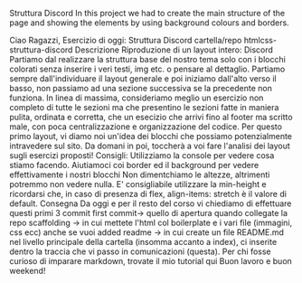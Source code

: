 Struttura Discord
In this project we had to create the main structure of the page and showing the elements by using background colours and borders. 

Ciao Ragazzi,
Esercizio di oggi: Struttura Discord
cartella/repo htmlcss-struttura-discord
Descrizione
Riproduzione di un layout intero: Discord
Partiamo dal realizzare la struttura base del nostro tema solo con i blocchi colorati senza inserire i veri testi, img etc. o pensare al dettaglio.
Partiamo sempre dall'individuare il layout generale e poi iniziamo dall'alto verso il basso, non passiamo ad una sezione successiva se la precedente non funziona.
In linea di massima, consideriamo meglio un esercizio non completo di tutte le sezioni ma che presentino le sezioni fatte in maniera pulita, ordinata e corretta, che un esecizio che arrivi fino al footer ma scritto male, con poca centralizzazione e organizzazione del codice.
Per questo primo layout, vi diamo noi un'idea dei blocchi che possiamo potenzialmente intravedere sul sito. Da domani in poi, toccherà a voi fare l'analisi dei layout sugli esercizi proposti!
Consigli:
Utilizziamo la console per vedere cosa stiamo facendo.
Aiutiamoci coi border ed il background per vedere effettivamente i nostri blocchi
Non dimentchiamo le altezze, altrimenti potremmo non vedere nulla. E' consigliabile utilizzare la min-height e ricordarsi che, in caso di presenza di flex, align-items: stretch è il valore di default.
Consegna
Da oggi e per il resto del corso vi chiediamo di effettuare questi primi 3 commit
first commit-> quello di apertura quando collegate la repo
scaffolding -> in cui mettete l'html col boilerplate e i vari file (immagini, css ecc) anche se vuoi
added readme -> in cui create un file README.md nel livello principale della cartella (insomma accanto a index), ci inserite dentro la traccia che vi passo in comunicazioni (questa).
Per chi fosse curioso di imparare markdown, trovate il mio tutorial qui
Buon lavoro e buon weekend!